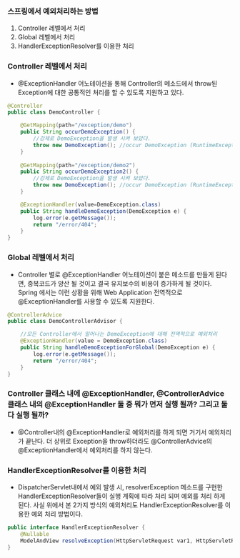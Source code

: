 ### 스프링에서 예외처리하는 방법
1. Controller 레벨에서 처리
2. Global 레벨에서 처리
3. HandlerExceptionResolver를 이용한 처리


### Controller 레벨에서 처리
- @ExceptionHandler 어노테이션을 통해 Controller의 메소드에서 throw된 Exception에 대한 공통적인 처리를 할 수 있도록 지원하고 있다.

~~~ java
@Controller
public class DemoController {

    @GetMapping(path="/exception/demo")
    public String occurDemoException() {
        //강제로 DemoException을 발생 시켜 보았다.
        throw new DemoException(); //occur DemoException (RuntimeException)
    }
    
    @GetMapping(path="/exception/demo2")
    public String occurDemoException2() {
        //강제로 DemoException을 발생 시켜 보았다.
        throw new DemoException(); //occur DemoException (RuntimeException)
    }

    @ExceptionHandler(value=DemoException.class)
    public String handleDemoException(DemoException e) {
        log.error(e.getMessage());
        return "/error/404";
    }
}
~~~

### Global 레벨에서 처리
- Controller 별로 @ExceptionHandler 어노테이션이 붙은 메소드를 만들게 된다면, 중복코드가 양산 될 것이고 결국 유지보수의 비용이 증가하게 될 것이다. Spring 에서는 이런 상황을 위해 Web Application 전역적으로 @ExceptionHandler를 사용할 수 있도록 지원한다.

~~~ java
@ControllerAdvice
public class DemoControllerAdvisor {

    //모든 Controller에서 일어나는 DemoException에 대해 전역적으로 예외처리
    @ExceptionHandler(value = DemoException.class)
    public String handleDemoExceptionForGlobal(DemoException e) {
        log.error(e.getMessage());
        return "/error/404";
    }
}
~~~

### Controller 클래스 내에 @ExceptionHandler, @ControllerAdvice 클래스 내의 @ExceptionHandler 둘 중 뭐가 먼저 실행 될까? 그리고 둘 다 실행 될까?

- @Controller내의 @ExceptionHandler로 예외처리를 하게 되면 거기서 예외처리가 끝난다. 더 상위로 Exception을 throw하더라도 @ControllerAdvice의 @ExceptionHandler에서 예외처리를 하지 않는다.


### HandlerExceptionResolver를 이용한 처리

- DispatcherServlet내에서 예외 발생 시, resolverException 메소드를 구현한 HandlerExceptionResolver들이 실행 계획에 따라 처리 되며 예외를 처리 하게 된다. 사실 위에서 본 2가지 방식의 예외처리도 HandlerExceptionResolver를 이용한 예외 처리 방법이다.

~~~ java
public interface HandlerExceptionResolver {
    @Nullable
    ModelAndView resolveException(HttpServletRequest var1, HttpServletResponse var2, @Nullable Object var3, Exception var4);
}
~~~